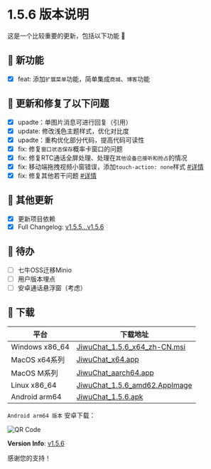 # 1.5.6 版本说明

这是一个比较重要的更新，包括以下功能 🧪

## 🔮 新功能

- [x] feat: 添加`扩展菜单`功能，简单集成`商城`、`博客`功能

## 🔨 更新和修复了以下问题

- [x] upadte：单图片消息可进行回复（引用）
- [x] update: 修改浅色主题样式，优化对比度
- [x] upadte：重构优化部分代码，提高代码可读性
- [x] fix: 修复`窗口状态保存`概率卡窗口的问题
- [x] fix: 修复RTC通话全屏处理、处理在`其他设备已接听和抢占`的情况
- [x] fix: 移动端拖拽视频小窗错误，添加`touch-action: none`样式 [#详情](/commit/)
- [x] fix: 修复其他若干问题 [#详情](/compare/v1.5.5...v1.5.6)

## 🧿 其他更新

- [x] 更新项目依赖
- [x] Full Changelog: [v1.5.5...v1.5.6](/compare/v1.5.5...v1.5.6)

## 📌 待办

- [ ] 七牛OSS迁移Minio
- [ ] 用户版本埋点
- [ ] 安卓通话悬浮窗（考虑）

## 🧪 下载

| 平台 | 下载地址 |
| --- | --- |
| Windows x86_64 | [JiwuChat_1.5.6_x64_zh-CN.msi](/releases/download/v1.5.6/JiwuChat_1.5.6_x64_zh-CN.msi) |
| MacOS x64系列 | [JiwuChat_x64.app](/releases/download/v1.5.6/JiwuChat_1.5.6_x62.dmg) |
| MacOS M系列 | [JiwuChat_aarch64.app](/releases/download/v1.5.6/JiwuChat_1.5.6_aarch62.dmg) |
| Linux x86_64 | [JiwuChat_1.5.6_amd62.AppImage](/releases/download/v1.5.6/JiwuChat_1.5.6_amd62.AppImage) |
| Android arm64 | [JiwuChat_1.5.6.apk](/releases/download/v1.5.6/JiwuChat_1.5.6.apk) |

<!-- JiwuChat_1.5.6.apk -->
`Android arm64 版本`  安卓下载：

![QR Code](https://api.jiwu.kiwi2333.top/res/qrcode/stream?content=/releases/download/v1.5.6/JiwuChat_1.5.6.apk&w=200&h=200)

**Version Info**: [v1.5.6](/blob/main/.github/releasemd/v1.5.6.md)

感谢您的支持！
